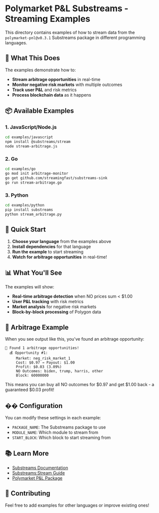# Polymarket P&L Substreams - Streaming Examples

This directory contains examples of how to stream data from the `polymarket-pnl@v0.3.1` Substreams package in different programming languages.

## 🎯 What This Does

The examples demonstrate how to:
- **Stream arbitrage opportunities** in real-time
- **Monitor negative risk markets** with multiple outcomes
- **Track user P&L** and risk metrics
- **Process blockchain data** as it happens

## 📦 Available Examples

### 1. JavaScript/Node.js
```bash
cd examples/javascript
npm install @substreams/stream
node stream-arbitrage.js
```

### 2. Go
```bash
cd examples/go
go mod init arbitrage-monitor
go get github.com/streamingfast/substreams-sink
go run stream-arbitrage.go
```

### 3. Python
```bash
cd examples/python
pip install substreams
python stream_arbitrage.py
```

## 🚀 Quick Start

1. **Choose your language** from the examples above
2. **Install dependencies** for that language
3. **Run the example** to start streaming
4. **Watch for arbitrage opportunities** in real-time!

## 📊 What You'll See

The examples will show:
- **Real-time arbitrage detection** when NO prices sum < $1.00
- **User P&L tracking** with risk metrics
- **Market analysis** for negative risk markets
- **Block-by-block processing** of Polygon data

## 🎯 Arbitrage Example

When you see output like this, you've found an arbitrage opportunity:

```
🎯 Found 1 arbitrage opportunities!
  💰 Opportunity #1:
     Market: neg_risk_market_1
     Cost: $0.97 → Payout: $1.00
     Profit: $0.03 (3.09%)
     NO Outcomes: biden, trump, harris, other
     Block: 60000000
```

This means you can buy all NO outcomes for $0.97 and get $1.00 back - a guaranteed $0.03 profit!

## �� Configuration

You can modify these settings in each example:
- `PACKAGE_NAME`: The Substreams package to use
- `MODULE_NAME`: Which module to stream from
- `START_BLOCK`: Which block to start streaming from

## 📚 Learn More

- [Substreams Documentation](https://docs.substreams.dev)
- [Substreams:Stream Guide](https://docs.substreams.dev/how-to-guides/sinks/stream)
- [Polymarket P&L Package](https://substreams.dev/packages/polymarket-pnl/v0.3.1)

## 🤝 Contributing

Feel free to add examples for other languages or improve existing ones!
